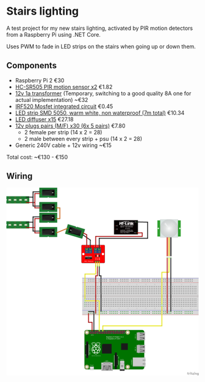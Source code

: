 # Stairs lighting
A test project for my new stairs lighting, activated by PIR motion detectors from a Raspberry Pi using .NET Core.

Uses PWM to fade in LED strips on the stairs when going up or down them.

## Components

- Raspberry Pi 2 €30
- [HC-SR505 PIR motion sensor x2](https://www.aliexpress.com/item/HC-SR505-Mini-Infrared-PIR-Motion-Sensor-Precise-Infrared-Detector-Module/32696432618.html) €1.82
- [12v 1a transformer](https://www.aliexpress.com/item/12V-LED-Transformer-Power-Supply-Switch-Adapter-AC-110V-220V-TO-DC-12V-2A-3A-5A/32825039716.html) (Temporary, switching to a good quality 8A one for actual implementation) ~€32
- [IRF520 Mosfet integrated circuit](https://www.aliexpress.com/item/Top-Mosfet-Button-IRF520-Mosfet-Driver-Module-For-Arduino-MCU-ARM-For-Raspberry-Pi-3-3V/32869359376.html) €0.45
- [LED strip SMD 5050, warm white, non waterproof (7m total)](https://www.aliexpress.com/item/Hontiey-LED-Strip-SMD5050-or-2835-DC12V-60Leds-m-5m-roll-White-Blue-Green-Yellow-Red/32816736873.html) €10.34
- [LED diffuser x15](https://www.aliexpress.com/item/5pcs-20inch-0-5m-12mm-pcb-45-degree-corner-led-aluminium-profile-led-aluminum-channel-V/32836522522.html) €27.18
- [12v plugs pairs (M/F) x30 (6x 5 pairs)](https://www.aliexpress.com/item/10pcs-Male-Female-DC-Power-Jack-Plugs-Socket-Adapter-Connector-2-1mm-x-5-5mm-For/32875367406.html) €7.80
	- 2 female per strip (14 x 2 = 28)
	- 2 male between every strip + psu (14 x 2 = 28)
- Generic 240V cable + 12v wiring ~€15

Total cost: ~€130 - €150


## Wiring

![schematic](readme/schematic.png)
